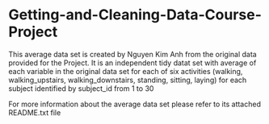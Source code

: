 # Getting-and-Cleaning-Data-Course-Project
This average data set is created by Nguyen Kim Anh from the original data provided for the Project.
It is an independent tidy datat set with average of each variable in the original data set 
for each of six activities (walking, walking_upstairs, walking_downstairs, standing, sitting, laying) 
for each subject identified by subject_id from 1 to 30

For more information about the average data set please refer to its attached README.txt file
